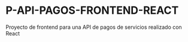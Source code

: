 # P-API-PAGOS-FRONTEND-REACT
Proyecto de frontend para una API de pagos de servicios realizado con React
